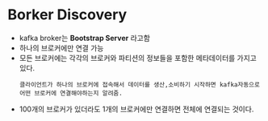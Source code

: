 # Borker Discovery
- kafka broker는 **Bootstrap Server** 라고함
- 하나의 브로커에만 연결 가능
- 모든 브로커에는 각각의 브로커와 파티션의 정보들을 포함한 메타데이터를 가지고 있다.
  ```
  클라이언트가 하나의 브로커에 접속해서 데이터를 생산,소비하기 시작하면 kafka자동으로 어떤 브로커에 연결해야하는지 알려줌.
  ```
- 100개의 브로커가 있더라도 1개의 브로커에만 연결하면 전체에 연결되는 것이다. 
